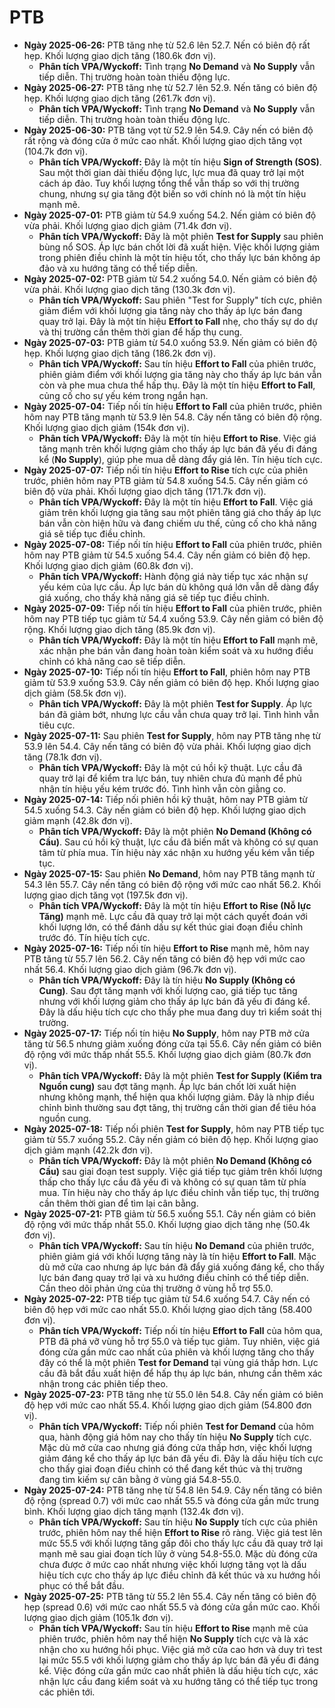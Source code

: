 # PTB

- **Ngày 2025-06-26:** PTB tăng nhẹ từ 52.6 lên 52.7. Nến có biên độ rất hẹp. Khối lượng giao dịch tăng (180.6k đơn vị).
    - **Phân tích VPA/Wyckoff:** Tình trạng **No Demand** và **No Supply** vẫn tiếp diễn. Thị trường hoàn toàn thiếu động lực.
- **Ngày 2025-06-27:** PTB tăng nhẹ từ 52.7 lên 52.9. Nến tăng có biên độ hẹp. Khối lượng giao dịch tăng (261.7k đơn vị).
    - **Phân tích VPA/Wyckoff:** Tình trạng **No Demand** và **No Supply** vẫn tiếp diễn. Thị trường hoàn toàn thiếu động lực.
- **Ngày 2025-06-30:** PTB tăng vọt từ 52.9 lên 54.9. Cây nến có biên độ rất rộng và đóng cửa ở mức cao nhất. Khối lượng giao dịch tăng vọt (104.7k đơn vị).
    - **Phân tích VPA/Wyckoff:** Đây là một tín hiệu **Sign of Strength (SOS)**. Sau một thời gian dài thiếu động lực, lực mua đã quay trở lại một cách áp đảo. Tuy khối lượng tổng thể vẫn thấp so với thị trường chung, nhưng sự gia tăng đột biến so với chính nó là một tín hiệu mạnh mẽ.
- **Ngày 2025-07-01:** PTB giảm từ 54.9 xuống 54.2. Nến giảm có biên độ vừa phải. Khối lượng giao dịch giảm (71.4k đơn vị).
    - **Phân tích VPA/Wyckoff:** Đây là một phiên **Test for Supply** sau phiên bùng nổ SOS. Áp lực bán chốt lời đã xuất hiện. Việc khối lượng giảm trong phiên điều chỉnh là một tín hiệu tốt, cho thấy lực bán không áp đảo và xu hướng tăng có thể tiếp diễn.
- **Ngày 2025-07-02:** PTB giảm từ 54.2 xuống 54.0. Nến giảm có biên độ vừa phải. Khối lượng giao dịch tăng (130.3k đơn vị).
    - **Phân tích VPA/Wyckoff:** Sau phiên "Test for Supply" tích cực, phiên giảm điểm với khối lượng gia tăng này cho thấy áp lực bán đang quay trở lại. Đây là một tín hiệu **Effort to Fall** nhẹ, cho thấy sự do dự và thị trường cần thêm thời gian để hấp thụ cung.
- **Ngày 2025-07-03:** PTB giảm từ 54.0 xuống 53.9. Nến giảm có biên độ hẹp. Khối lượng giao dịch tăng (186.2k đơn vị).
    - **Phân tích VPA/Wyckoff:** Sau tín hiệu **Effort to Fall** của phiên trước, phiên giảm điểm với khối lượng gia tăng này cho thấy áp lực bán vẫn còn và phe mua chưa thể hấp thụ. Đây là một tín hiệu **Effort to Fall**, củng cố cho sự yếu kém trong ngắn hạn.
- **Ngày 2025-07-04:** Tiếp nối tín hiệu **Effort to Fall** của phiên trước, phiên hôm nay PTB tăng mạnh từ 53.9 lên 54.8. Cây nến tăng có biên độ rộng. Khối lượng giao dịch giảm (154k đơn vị).
    - **Phân tích VPA/Wyckoff:** Đây là một tín hiệu **Effort to Rise**. Việc giá tăng mạnh trên khối lượng giảm cho thấy áp lực bán đã yếu đi đáng kể (**No Supply**), giúp phe mua dễ dàng đẩy giá lên. Tín hiệu tích cực.
- **Ngày 2025-07-07:** Tiếp nối tín hiệu **Effort to Rise** tích cực của phiên trước, phiên hôm nay PTB giảm từ 54.8 xuống 54.5. Cây nến giảm có biên độ vừa phải. Khối lượng giao dịch tăng (171.7k đơn vị).
    - **Phân tích VPA/Wyckoff:** Đây là một tín hiệu **Effort to Fall**. Việc giá giảm trên khối lượng gia tăng sau một phiên tăng giá cho thấy áp lực bán vẫn còn hiện hữu và đang chiếm ưu thế, củng cố cho khả năng giá sẽ tiếp tục điều chỉnh.
- **Ngày 2025-07-08:** Tiếp nối tín hiệu **Effort to Fall** của phiên trước, phiên hôm nay PTB giảm từ 54.5 xuống 54.4. Cây nến giảm có biên độ hẹp. Khối lượng giao dịch giảm (60.8k đơn vị).
    - **Phân tích VPA/Wyckoff:** Hành động giá này tiếp tục xác nhận sự yếu kém của lực cầu. Áp lực bán dù không quá lớn vẫn dễ dàng đẩy giá xuống, cho thấy khả năng giá sẽ tiếp tục điều chỉnh.
- **Ngày 2025-07-09:** Tiếp nối tín hiệu **Effort to Fall** của phiên trước, phiên hôm nay PTB tiếp tục giảm từ 54.4 xuống 53.9. Cây nến giảm có biên độ rộng. Khối lượng giao dịch tăng (85.9k đơn vị).
    - **Phân tích VPA/Wyckoff:** Đây là một tín hiệu **Effort to Fall** mạnh mẽ, xác nhận phe bán vẫn đang hoàn toàn kiểm soát và xu hướng điều chỉnh có khả năng cao sẽ tiếp diễn.
- **Ngày 2025-07-10:** Tiếp nối tín hiệu **Effort to Fall**, phiên hôm nay PTB giảm từ 53.9 xuống 53.9. Cây nến giảm có biên độ hẹp. Khối lượng giao dịch giảm (58.5k đơn vị).
    - **Phân tích VPA/Wyckoff:** Đây là một phiên **Test for Supply**. Áp lực bán đã giảm bớt, nhưng lực cầu vẫn chưa quay trở lại. Tình hình vẫn tiêu cực.
- **Ngày 2025-07-11:** Sau phiên **Test for Supply**, hôm nay PTB tăng nhẹ từ 53.9 lên 54.4. Cây nến tăng có biên độ vừa phải. Khối lượng giao dịch tăng (78.1k đơn vị).
    - **Phân tích VPA/Wyckoff:** Đây là một cú hồi kỹ thuật. Lực cầu đã quay trở lại để kiểm tra lực bán, tuy nhiên chưa đủ mạnh để phủ nhận tín hiệu yếu kém trước đó. Tình hình vẫn còn giằng co.
- **Ngày 2025-07-14:** Tiếp nối phiên hồi kỹ thuật, hôm nay PTB giảm từ 54.5 xuống 54.3. Cây nến giảm có biên độ hẹp. Khối lượng giao dịch giảm mạnh (42.8k đơn vị).
    - **Phân tích VPA/Wyckoff:** Đây là một phiên **No Demand (Không có Cầu)**. Sau cú hồi kỹ thuật, lực cầu đã biến mất và không có sự quan tâm từ phía mua. Tín hiệu này xác nhận xu hướng yếu kém vẫn tiếp tục.
- **Ngày 2025-07-15:** Sau phiên **No Demand**, hôm nay PTB tăng mạnh từ 54.3 lên 55.7. Cây nến tăng có biên độ rộng với mức cao nhất 56.2. Khối lượng giao dịch tăng vọt (197.5k đơn vị).
    - **Phân tích VPA/Wyckoff:** Đây là một tín hiệu **Effort to Rise (Nỗ lực Tăng)** mạnh mẽ. Lực cầu đã quay trở lại một cách quyết đoán với khối lượng lớn, có thể đánh dấu sự kết thúc giai đoạn điều chỉnh trước đó. Tín hiệu tích cực.
- **Ngày 2025-07-16:** Tiếp nối tín hiệu **Effort to Rise** mạnh mẽ, hôm nay PTB tăng từ 55.7 lên 56.2. Cây nến tăng có biên độ hẹp với mức cao nhất 56.4. Khối lượng giao dịch giảm (96.7k đơn vị).
    - **Phân tích VPA/Wyckoff:** Đây là tín hiệu **No Supply (Không có Cung)**. Sau đợt tăng mạnh với khối lượng cao, giá tiếp tục tăng nhưng với khối lượng giảm cho thấy áp lực bán đã yếu đi đáng kể. Đây là dấu hiệu tích cực cho thấy phe mua đang duy trì kiểm soát thị trường.
- **Ngày 2025-07-17:** Tiếp nối tín hiệu **No Supply**, hôm nay PTB mở cửa tăng từ 56.5 nhưng giảm xuống đóng cửa tại 55.6. Cây nến giảm có biên độ rộng với mức thấp nhất 55.5. Khối lượng giao dịch giảm (80.7k đơn vị).
    - **Phân tích VPA/Wyckoff:** Đây là một phiên **Test for Supply (Kiểm tra Nguồn cung)** sau đợt tăng mạnh. Áp lực bán chốt lời xuất hiện nhưng không mạnh, thể hiện qua khối lượng giảm. Đây là nhịp điều chỉnh bình thường sau đợt tăng, thị trường cần thời gian để tiêu hóa nguồn cung.
- **Ngày 2025-07-18:** Tiếp nối phiên **Test for Supply**, hôm nay PTB tiếp tục giảm từ 55.7 xuống 55.2. Cây nến giảm có biên độ hẹp. Khối lượng giao dịch giảm mạnh (42.2k đơn vị).
    - **Phân tích VPA/Wyckoff:** Đây là một phiên **No Demand (Không có Cầu)** sau giai đoạn test supply. Việc giá tiếp tục giảm trên khối lượng thấp cho thấy lực cầu đã yếu đi và không có sự quan tâm từ phía mua. Tín hiệu này cho thấy áp lực điều chỉnh vẫn tiếp tục, thị trường cần thêm thời gian để tìm lại cân bằng.
- **Ngày 2025-07-21:** PTB giảm từ 56.5 xuống 55.1. Cây nến giảm có biên độ rộng với mức thấp nhất 55.0. Khối lượng giao dịch tăng nhẹ (50.4k đơn vị).
    - **Phân tích VPA/Wyckoff:** Sau tín hiệu **No Demand** của phiên trước, phiên giảm giá với khối lượng tăng này là tín hiệu **Effort to Fall**. Mặc dù mở cửa cao nhưng áp lực bán đã đẩy giá xuống đáng kể, cho thấy lực bán đang quay trở lại và xu hướng điều chỉnh có thể tiếp diễn. Cần theo dõi phản ứng của thị trường ở vùng hỗ trợ 55.0.
- **Ngày 2025-07-22:** PTB tiếp tục giảm từ 54.6 xuống 54.7. Cây nến có biên độ hẹp với mức cao nhất 55.0. Khối lượng giao dịch tăng (58.400 đơn vị).
    - **Phân tích VPA/Wyckoff:** Tiếp nối tín hiệu **Effort to Fall** của hôm qua, PTB đã phá vỡ vùng hỗ trợ 55.0 và tiếp tục giảm. Tuy nhiên, việc giá đóng cửa gần mức cao nhất của phiên và khối lượng tăng cho thấy đây có thể là một phiên **Test for Demand** tại vùng giá thấp hơn. Lực cầu đã bắt đầu xuất hiện để hấp thụ áp lực bán, nhưng cần thêm xác nhận trong các phiên tiếp theo.
- **Ngày 2025-07-23:** PTB tăng nhẹ từ 55.0 lên 54.8. Cây nến giảm có biên độ hẹp với mức cao nhất 55.4. Khối lượng giao dịch giảm (54.800 đơn vị).
    - **Phân tích VPA/Wyckoff:** Tiếp nối phiên **Test for Demand** của hôm qua, hành động giá hôm nay cho thấy tín hiệu **No Supply** tích cực. Mặc dù mở cửa cao nhưng giá đóng cửa thấp hơn, việc khối lượng giảm đáng kể cho thấy áp lực bán đã yếu đi. Đây là dấu hiệu tích cực cho thấy giai đoạn điều chỉnh có thể đang kết thúc và thị trường đang tìm kiếm sự cân bằng ở vùng giá 54.8-55.0.
- **Ngày 2025-07-24:** PTB tăng nhẹ từ 54.8 lên 54.9. Cây nến tăng có biên độ rộng (spread 0.7) với mức cao nhất 55.5 và đóng cửa gần mức trung bình. Khối lượng giao dịch tăng mạnh (132.4k đơn vị).
    - **Phân tích VPA/Wyckoff:** Sau tín hiệu **No Supply** tích cực của phiên trước, phiên hôm nay thể hiện **Effort to Rise** rõ ràng. Việc giá test lên mức 55.5 với khối lượng tăng gấp đôi cho thấy lực cầu đã quay trở lại mạnh mẽ sau giai đoạn tích lũy ở vùng 54.8-55.0. Mặc dù đóng cửa chưa được ở mức cao nhất nhưng việc khối lượng tăng vọt là dấu hiệu tích cực cho thấy áp lực điều chỉnh đã kết thúc và xu hướng hồi phục có thể bắt đầu.
- **Ngày 2025-07-25:** PTB tăng từ 55.2 lên 55.4. Cây nến tăng có biên độ hẹp (spread 0.6) với mức cao nhất 55.5 và đóng cửa gần mức cao. Khối lượng giao dịch giảm (105.1k đơn vị).
    - **Phân tích VPA/Wyckoff:** Sau tín hiệu **Effort to Rise** mạnh mẽ của phiên trước, phiên hôm nay thể hiện **No Supply** tích cực và là xác nhận cho xu hướng hồi phục. Việc giá mở cửa cao hơn và duy trì test lại mức 55.5 với khối lượng giảm cho thấy áp lực bán đã yếu đi đáng kể. Việc đóng cửa gần mức cao nhất phiên là dấu hiệu tích cực, xác nhận lực cầu đang kiểm soát và xu hướng tăng có thể tiếp tục trong các phiên tới.